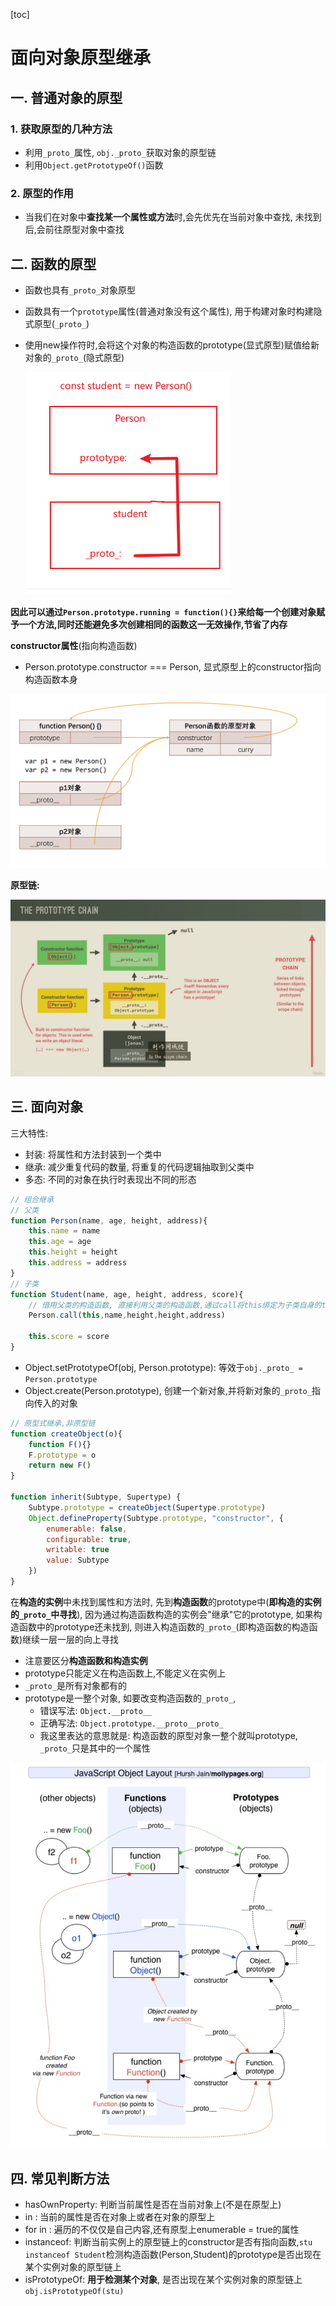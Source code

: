 [toc]

# 面向对象原型继承

## 一. 普通对象的原型

### 1. 获取原型的几种方法

- 利用`_proto_`属性, `obj._proto_`获取对象的原型链
- 利用`Object.getPrototypeOf()`函数



### 2. 原型的作用

- 当我们在对象中**查找某一个属性或方法**时,会先优先在当前对象中查找, 未找到后,会前往原型对象中查找



## 二. 函数的原型

- 函数也具有`_proto_`对象原型

- 函数具有一个`prototype`属性(普通对象没有这个属性), 用于构建对象时构建隐式原型(`_proto_`)

- 使用new操作符时,会将这个对象的构造函数的prototype(显式原型)赋值给新对象的`_proto_`(隐式原型)

  <img src=".\图片\image-20221212144521634.png" alt="image-20221212144521634" style="zoom:67%;" />

**因此可以通过`Person.prototype.running = function(){}`来给每一个创建对象赋予一个方法,同时还能避免多次创建相同的函数这一无效操作,节省了内存**

**constructor属性**(指向构造函数)

- Person.prototype.constructor === Person, 显式原型上的constructor指向构造函数本身



![image-20221212151706426](.\图片\image-20221212151706426.png)



**原型链:**

![52600416592469272](.\图片\52600416592469272.png)

## 三. 面向对象

三大特性:

- 封装: 将属性和方法封装到一个类中
- 继承: 减少重复代码的数量, 将重复的代码逻辑抽取到父类中
- 多态: 不同的对象在执行时表现出不同的形态

```js
// 组合继承
// 父类
function Person(name, age, height, address){
    this.name = name
    this.age = age
    this.height = height
    this.address = address
}
// 子类
function Student(name, age, height, address, score){
    // 借用父类的构造函数, 直接利用父类的构造函数,通过call将this绑定为子类自身的this
    Person.call(this,name,height,height,address)
    
    this.score = score
}


```



- Object.setPrototypeOf(obj, Person.prototype): 等效于`obj._proto_ = Person.prototype`
- Object.create(Person.prototype), 创建一个新对象,并将新对象的`_proto_`指向传入的对象

```js
// 原型式继承,非原型链
function createObject(o){
    function F(){}
    F.prototype = o
    return new F()
}

function inherit(Subtype, Supertype) {
    Subtype.prototype = createObject(Supertype.prototype)
    Object.defineProperty(Subtype.prototype, "constructor", {
        enumerable: false,
        configurable: true,
        writable: true
        value: Subtype
    })
}
```



在**构造的实例**中未找到属性和方法时, 先到**构造函数**的prototype中(**即构造的实例的`_proto_`中寻找**), 因为通过构造函数构造的实例会"继承"它的prototype, 如果构造函数中的prototype还未找到, 则进入构造函数的`_proto_`(即构造函数的构造函数)继续一层一层的向上寻找



- 注意要区分**构造函数和构造实例**
- prototype只能定义在构造函数上,不能定义在实例上
- `_proto_`是所有对象都有的
- prototype是一整个对象, 如要改变构造函数的`_proto_`,
  - 错误写法: `Object.__proto__`
  - 正确写法: `Object.prototype.__proto__proto_`
  - 我这里表达的意思就是: 构造函数的原型对象一整个就叫prototype, `_proto_`只是其中的一个属性

![Snipaste_2022-12-12_20-02-53](.\图片\Snipaste_2022-12-12_20-02-53.png)

## 四. 常见判断方法

- hasOwnProperty: 判断当前属性是否在当前对象上(不是在原型上)
- in : 当前的属性是否在对象上或者在对象的原型上
- for in : 遍历的不仅仅是自己内容,还有原型上enumerable = true的属性
- instanceof: 判断当前实例上的原型链上的constructor是否有指向函数,`stu instanceof Student`检测构造函数(Person,Student)的prototype是否出现在某个实例对象的原型链上
- isPrototypeOf: **用于检测某个对象**, 是否出现在某个实例对象的原型链上`obj.isPrototypeOf(stu)`